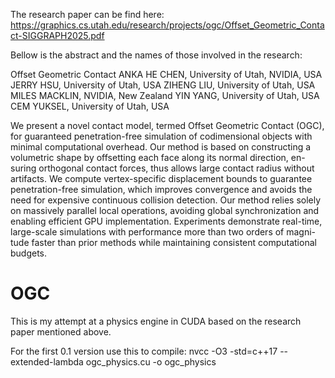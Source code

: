 The research paper can be find here: https://graphics.cs.utah.edu/research/projects/ogc/Offset_Geometric_Contact-SIGGRAPH2025.pdf

Bellow is the abstract and the names of those involved in the research:

Offset Geometric Contact
ANKA HE CHEN, University of Utah, NVIDIA, USA
JERRY HSU, University of Utah, USA
ZIHENG LIU, University of Utah, USA
MILES MACKLIN, NVIDIA, New Zealand
YIN YANG, University of Utah, USA
CEM YUKSEL, University of Utah, USA

We present a novel contact model, termed Offset Geometric Contact (OGC),
for guaranteed penetration-free simulation of codimensional objects with
minimal computational overhead. Our method is based on constructing
a volumetric shape by offsetting each face along its normal direction, en-
suring orthogonal contact forces, thus allows large contact radius without
artifacts. We compute vertex-specific displacement bounds to guarantee
penetration-free simulation, which improves convergence and avoids the
need for expensive continuous collision detection. Our method relies solely
on massively parallel local operations, avoiding global synchronization and
enabling efficient GPU implementation. Experiments demonstrate real-time,
large-scale simulations with performance more than two orders of magni-
tude faster than prior methods while maintaining consistent computational
budgets.

# OGC

This is my attempt at a physics engine in CUDA based on the research paper mentioned above.

For the first 0.1 version use this to compile: nvcc -O3 -std=c++17 --extended-lambda ogc_physics.cu -o ogc_physics